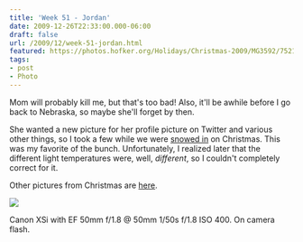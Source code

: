 ```yaml
---
title: 'Week 51 - Jordan'
date: 2009-12-26T22:33:00.000-06:00
draft: false
url: /2009/12/week-51-jordan.html
featured: https://photos.hofker.org/Holidays/Christmas-2009/MG3592/752102436_Np3UC-L.jpg
tags: 
- post
- Photo
---
```


Mom will probably kill me, but that's too bad! Also, it'll be awhile before I go back to Nebraska, so maybe she'll forget by then.

She wanted a new picture for her profile picture on Twitter and various other things, so I took a few while we were [snowed in](https://photos.hofker.org/Holidays/Christmas-2009/10691287_aaM9e#752069510_Nnz3g-A-LB) on Christmas. This was my favorite of the bunch. Unfortunately, I realized later that the different light temperatures were, well, _different_, so I couldn't completely correct for it.

Other pictures from Christmas are [here](https://photos.hofker.org/Holidays/Christmas-2009/).

[![](https://photos.hofker.org/Holidays/Christmas-2009/MG3592/752102436_Np3UC-L.jpg)](https://photos.hofker.org/Holidays/Christmas-2009/10691287_aaM9e#752102436_Np3UC-A-LB)  
  
Canon XSi with EF 50mm f/1.8 @ 50mm 1/50s f/1.8 ISO 400. On camera flash.